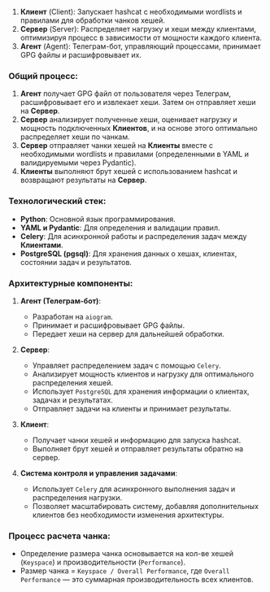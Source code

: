 1. **Клиент** (Client): Запускает hashcat с необходимыми wordlists и правилами для обработки чанков хешей.
2. **Сервер** (Server): Распределяет нагрузку и хеши между клиентами, оптимизируя процесс в зависимости от мощности каждого клиента.
3. **Агент** (Agent): Телеграм-бот, управляющий процессами, принимает GPG файлы и расшифровывает их.

### Общий процесс:

1. **Агент** получает GPG файл от пользователя через Телеграм, расшифровывает его и извлекает хеши. Затем он отправляет хеши на **Сервер**.
2. **Сервер** анализирует полученные хеши, оценивает нагрузку и мощность подключенных **Клиентов**, и на основе этого оптимально распределяет хеши по чанкам.
3. **Сервер** отправляет чанки хешей на **Клиенты** вместе с необходимыми wordlists и правилами (определенными в YAML и валидируемыми через Pydantic).
4. **Клиенты** выполняют брут хешей с использованием hashcat и возвращают результаты на **Сервер**.

### Технологический стек:

- **Python**: Основной язык программирования.
- **YAML и Pydantic**: Для определения и валидации правил.
- **Celery**: Для асинхронной работы и распределения задач между **Клиентами**.
- **PostgreSQL (pgsql)**: Для хранения данных о хешах, клиентах, состоянии задач и результатов.

### Архитектурные компоненты:

1. **Агент (Телеграм-бот)**:
   - Разработан на `aiogram`.
   - Принимает и расшифровывает GPG файлы.
   - Передает хеши на сервер для дальнейшей обработки.

2. **Сервер**:
   - Управляет распределением задач с помощью `Celery`.
   - Анализирует мощность клиентов и нагрузку для оптимального распределения хешей.
   - Использует `PostgreSQL` для хранения информации о клиентах, задачах и результатах.
   - Отправляет задачи на клиенты и принимает результаты.

3. **Клиент**:
   - Получает чанки хешей и информацию для запуска hashcat.
   - Выполняет брут хешей и отправляет результаты обратно на сервер.

4. **Система контроля и управления задачами**:
   - Использует `Celery` для асинхронного выполнения задач и распределения нагрузки.
   - Позволяет масштабировать систему, добавляя дополнительных клиентов без необходимости изменения архитектуры.

### Процесс расчета чанка:
- Определение размера чанка основывается на кол-ве хешей (`Keyspace`) и производительности (`Performance`).
- Размер чанка = `Keyspace / Overall Performance`, где `Overall Performance` — это суммарная производительность всех клиентов.

